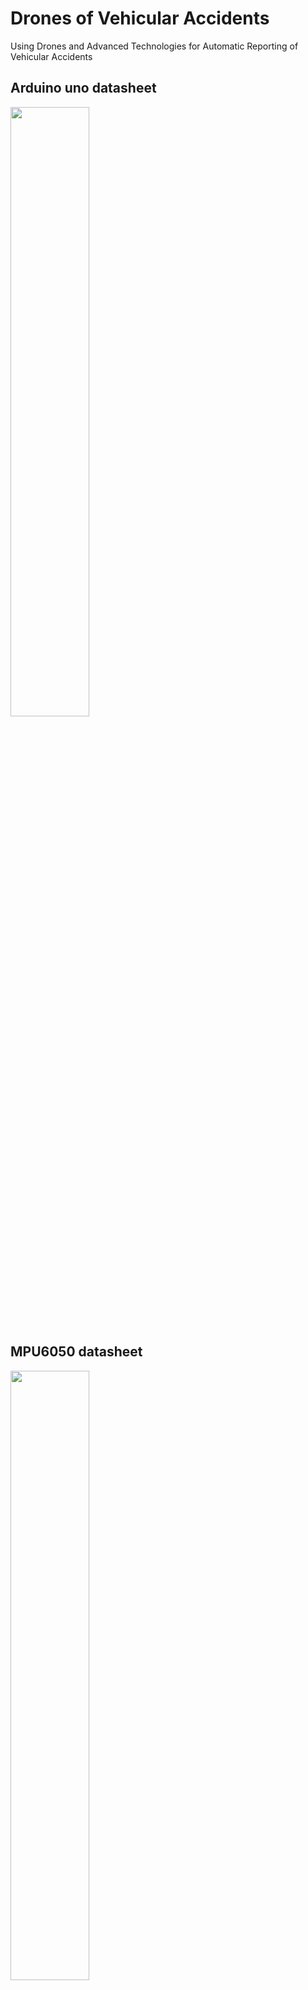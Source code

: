 # Drones of Vehicular Accidents 
Using Drones and Advanced Technologies for Automatic Reporting of Vehicular Accidents

## Arduino uno datasheet
<img width='50%' src='https://content.arduino.cc/assets/A000066-pinout.png'/>

## MPU6050 datasheet
<img width='50%' src='https://img001.prntscr.com/file/img001/8iSTqN5BRt2LHfyjK9S9yQ.png'/>

## MPU6050 wires 
<img width='50%' src='https://i.imgur.com/ZO4NPXI.jpg'/>

## GPS/GPRS/GPS Shield (B) Datasheet
<img width='50%' src='https://www.futurashop.it/image/catalog/data/software%20e%20sistemi%20di%20sviluppo/2850-GSMGPSSHIELD/GSM-GPRS-GPS-Shield-B-descr.jpg'/>
<img width='50%' src='https://img001.prntscr.com/file/img001/vcbBB5IfSKy-tkYDK-DdUw.png'/>

## GPS/GPRS/GPS Shield (B) 
<img width='50%' src='https://cdn1.botland.store/59149-pdt_540/gpsgsmgprs-shield-sim808-shield-cap-for-arduino-waveshare-11492.jpg'/>

## Arduino-ESP WiFi [ESP8266]
<img width='50%' src='https://i.imgur.com/3TG7QE8.png'/>

## ESP8266 datasheet
<img width='50%' src='https://hackster.imgix.net/uploads/attachments/813324/nodemcu_pins_4WmRD0a17R.png?auto=compress%2Cformat&w=1280&h=960&fit=max'/>


## Code 
using c++ only


https://lastminuteengineers.com/adxl335-accelerometer-arduino-tutorial/


## install CP210 Drivers

https://www.dnatechindia.com/cp-2102-driver-download-installation.html

##AT+HTTPACTION
Also, the <method> parameter is a number that indicates the type of request, for example, 0 for GET, 1 for POST, 2 for PUT, and 3 for DELETE.
